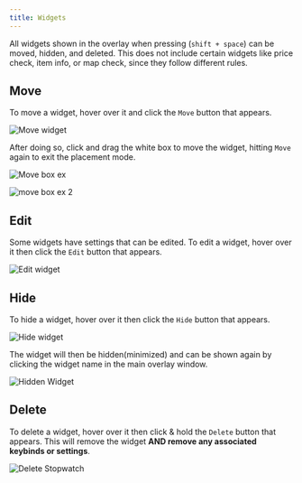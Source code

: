 ```yaml
---
title: Widgets
---
```


All widgets shown in the overlay when pressing (`shift + space`) can be moved, hidden, and deleted. This does not include certain widgets like price check, item info, or map check, since they follow different rules.

## Move

To move a widget, hover over it and click the `Move` button that appears.

![Move widget](/reference-images/StopwatchMove.png)

After doing so, click and drag the white box to move the widget, hitting `Move` again to exit the placement mode.

![Move box ex](/reference-images/stopwatchbox.png)

![move box ex 2](/reference-images/otherMove.png)

## Edit

Some widgets have settings that can be edited. To edit a widget, hover over it then click the `Edit` button that appears.

![Edit widget](/reference-images/WidgetEdit.png)

## Hide

To hide a widget, hover over it then click the `Hide` button that appears.

![Hide widget](/reference-images/HideWidget.png)

The widget will then be hidden(minimized) and can be shown again by clicking the widget name in the main overlay window.

![Hidden Widget](/reference-images/hiddenWidget.png)

## Delete

To delete a widget, hover over it then click & hold the `Delete` button that appears. This will remove the widget **AND remove any associated keybinds or settings**.

![Delete Stopwatch](/reference-images/StopwatchDelete.png)

